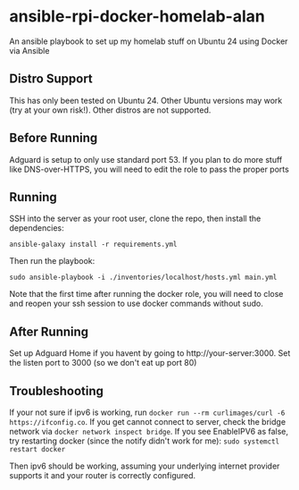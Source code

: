 # ansible-rpi-docker-homelab-alan

An ansible playbook to set up my homelab stuff on Ubuntu 24 using Docker via Ansible

## Distro Support

This has only been tested on Ubuntu 24. Other Ubuntu versions may work (try at your own risk!). Other distros are not supported.

## Before Running

Adguard is setup to only use standard port 53. If you plan to do more stuff like DNS-over-HTTPS, you will need to edit the role to pass the proper ports

## Running

SSH into the server as your root user, clone the repo, then install the dependencies:

```
ansible-galaxy install -r requirements.yml
```

Then run the playbook:

```
sudo ansible-playbook -i ./inventories/localhost/hosts.yml main.yml
```

Note that the first time after running the docker role, you will need to close and reopen your ssh session to use docker commands without sudo.

## After Running

Set up Adguard Home if you havent by going to http://your-server:3000. Set the listen port to 3000 (so we don't eat up port 80)

## Troubleshooting

If your not sure if ipv6 is working, run `docker run --rm curlimages/curl -6 https://ifconfig.co`. If you get cannot connect to server, check the bridge network via `docker network inspect bridge`. If you see EnableIPV6 as false, try restarting docker (since the notify didn't work for me): `sudo systemctl restart docker`

Then ipv6 should be working, assuming your underlying internet provider supports it and your router is correctly configured.
